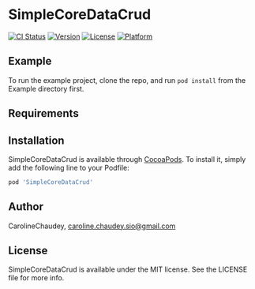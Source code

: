 # SimpleCoreDataCrud

[![CI Status](http://img.shields.io/travis/CarolineChaudey/SimpleCoreDataCrud.svg?style=flat)](https://travis-ci.org/CarolineChaudey/SimpleCoreDataCrud)
[![Version](https://img.shields.io/cocoapods/v/SimpleCoreDataCrud.svg?style=flat)](http://cocoapods.org/pods/SimpleCoreDataCrud)
[![License](https://img.shields.io/cocoapods/l/SimpleCoreDataCrud.svg?style=flat)](http://cocoapods.org/pods/SimpleCoreDataCrud)
[![Platform](https://img.shields.io/cocoapods/p/SimpleCoreDataCrud.svg?style=flat)](http://cocoapods.org/pods/SimpleCoreDataCrud)

## Example

To run the example project, clone the repo, and run `pod install` from the Example directory first.

## Requirements

## Installation

SimpleCoreDataCrud is available through [CocoaPods](http://cocoapods.org). To install
it, simply add the following line to your Podfile:

```ruby
pod 'SimpleCoreDataCrud'
```

## Author

CarolineChaudey, caroline.chaudey.sio@gmail.com

## License

SimpleCoreDataCrud is available under the MIT license. See the LICENSE file for more info.
